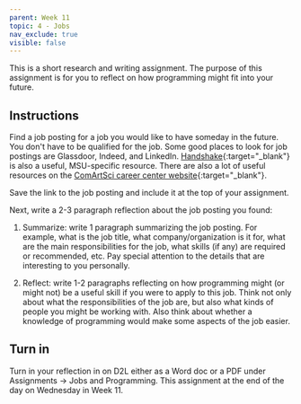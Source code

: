 ```yaml
---
parent: Week 11
topic: 4 - Jobs
nav_exclude: true
visible: false
---
```


This is a short research and writing assignment. The purpose of this assignment is for you to reflect on how programming might fit into your future.

## Instructions

Find a job posting for a job you would like to have someday in the future. You don't have to be qualified for the job. Some good places to look for job postings are Glassdoor, Indeed, and LinkedIn. [Handshake](https://careernetwork.msu.edu/resources/handshake/){:target="_blank"} is also a useful, MSU-specific resource. There are also a lot of useful resources on the [ComArtSci career center website](https://comartsci.msu.edu/student-experience/career-center/career-center-resources){:target="_blank"}. 

Save the link to the job posting and include it at the top of your assignment.

Next, write a 2-3 paragraph reflection about the job posting you found:

1.	Summarize: write 1 paragraph summarizing the job posting. For example, what is the job title, what company/organization is it for, what are the main responsibilities for the job, what skills (if any) are required or recommended, etc. Pay special attention to the details that are interesting to you personally.

2.	Reflect: write 1-2 paragraphs reflecting on how programming might (or might not) be a useful skill if you were to apply to this job. Think not only about what the responsibilities of the job are, but also what kinds of people you might be working with. Also think about whether a knowledge of programming would make some aspects of the job easier.

## Turn in

Turn in your reflection in on D2L either as a Word doc or a PDF under Assignments -> Jobs and Programming. This assignment at the end of the day on Wednesday in Week 11.
